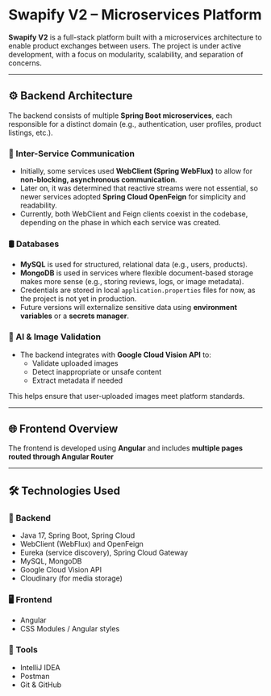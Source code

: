 # Swapify V2 – Microservices Platform

**Swapify V2** is a full-stack platform built with a microservices architecture to enable product exchanges between users. The project is under active development, with a focus on modularity, scalability, and separation of concerns.

---

## ⚙️ Backend Architecture

The backend consists of multiple **Spring Boot microservices**, each responsible for a distinct domain (e.g., authentication, user profiles, product listings, etc.).

### 🔁 Inter-Service Communication

- Initially, some services used **WebClient (Spring WebFlux)** to allow for **non-blocking, asynchronous communication**.
- Later on, it was determined that reactive streams were not essential, so newer services adopted **Spring Cloud OpenFeign** for simplicity and readability.
- Currently, both WebClient and Feign clients coexist in the codebase, depending on the phase in which each service was created.

### 🛢️ Databases

- **MySQL** is used for structured, relational data (e.g., users, products).
- **MongoDB** is used in services where flexible document-based storage makes more sense (e.g., storing reviews, logs, or image metadata).
- Credentials are stored in local `application.properties` files for now, as the project is not yet in production.
- Future versions will externalize sensitive data using **environment variables** or a **secrets manager**.

### 🧠 AI & Image Validation

- The backend integrates with **Google Cloud Vision API** to:
  - Validate uploaded images
  - Detect inappropriate or unsafe content
  - Extract metadata if needed

This helps ensure that user-uploaded images meet platform standards.

---

## 🌐 Frontend Overview

The frontend is developed using **Angular** and includes **multiple pages routed through Angular Router**


---

## 🛠️ Technologies Used

### 🧩 Backend

- Java 17, Spring Boot, Spring Cloud
- WebClient (WebFlux) and OpenFeign
- Eureka (service discovery), Spring Cloud Gateway
- MySQL, MongoDB
- Google Cloud Vision API
- Cloudinary (for media storage)

### 🖥️ Frontend

- Angular
- CSS Modules / Angular styles

### 🔧 Tools

- IntelliJ IDEA
- Postman
- Git & GitHub



